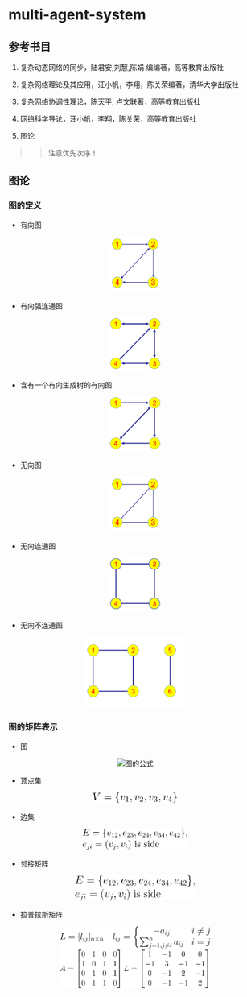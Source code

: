 # multi-agent-system

## 参考书目

1. 复杂动态网络的同步，陆君安,刘慧,陈娟 编编著，高等教育出版社

2. 复杂网络理论及其应用，汪小帆，李翔，陈关荣编著，清华大学出版社

3. 复杂网络协调性理论，陈天平, 卢文联著，高等教育出版社

4. 网络科学导论，汪小帆，李翔，陈关荣，高等教育出版社

5. 图论

>> 注意优先次序！


## 图论

### 图的定义

- 有向图  

<center>
    <img src="./Pictures/有向图.png" title="有向图" width="100" high="100" />
</center>

- 有向强连通图  

<center>
    <img src="./Pictures/有向强连通图.png" title="有向强连通图" width="100" high="100" />
</center>

- 含有一个有向生成树的有向图  

<center>
    <img src="./Pictures/含有一个有向生成树的有向图.png" title="含有一个有向生成树的有向图" width="100" high="100" />
</center>

- 无向图

<center>
    <img src="./Pictures/无向图.png" title="无向图" width="100" high="100" />
</center>

- 无向连通图  

<center>
    <img src="./Pictures/无向连通图.png" title="无向连通图" width="100" high="100" />
</center>

- 无向不连通图  

<center>
    <img src="./Pictures/无向不连通图.png" title="无向不连通图" width="200" high="200" />
</center>

### 图的矩阵表示

- 图

<center>
    <img src="./Pictures/图.svg" title="图的公式" width="150" high="150" />
</center>

- 顶点集  

<center>
    <img src="./Pictures/顶点集.svg" title="顶点集" width="170" high="170" />
</center>

- 边集  

<center>
    <img src="./Pictures/边集.svg" title="顶点集" width="210" high="210" />
</center>

- 邻接矩阵

<center>
    <img src="./Pictures/邻接矩阵.svg" title="图的公式" width="240" high="240" />
</center>

- 拉普拉斯矩阵

<center>
    <img src="./Pictures/Laplace公式.svg" title="拉普拉斯矩阵" width="300" high="300" />
    <img src="./Pictures/拉普拉斯矩阵.svg" title="拉普拉斯矩阵" width="300" high="300" />
</center>
